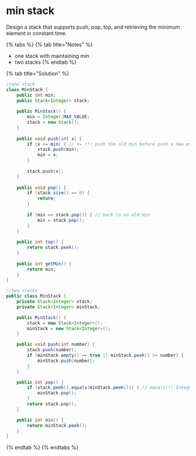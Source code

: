 # min stack

Design a stack that supports push, pop, top, and retrieving the minimum element in constant time.

{% tabs %}
{% tab title="Notes" %}
* one stack with maintaining min&#x20;
* two stacks
{% endtab %}

{% tab title="Solution" %}
```java
//one stack
class MinStack {
    public int min;
    public Stack<Integer> stack;
    
    public MinStack() {
        min = Integer.MAX_VALUE;
        stack = new Stack();
    }
    
    public void push(int x) {
        if (x <= min) { // <= !!! push the old min before push a new min
            stack.push(min);
            min = x;
        }
        
        stack.push(x);
    }
    
    public void pop() {
        if (stack.size() == 0) {
            return;
        }
        
        if (min == stack.pop()) { // back to an old min
            min = stack.pop();
        }
    }
    
    public int top() {
        return stack.peek();
    }
    
    public int getMin() {
        return min;
    }
}

//two stacks
public class MinStack {
    private Stack<Integer> stack;
    private Stack<Integer> minStack;

    public MinStack() {
        stack = new Stack<Integer>();
        minStack = new Stack<Integer>();
    }

    public void push(int number) {
        stack.push(number);
        if (minStack.empty() == true || minStack.peek() >= number) {
            minStack.push(number);
        }
    }

    public int pop() {
        if (stack.peek().equals(minStack.peek())) { // equals!!! Integer object
            minStack.pop();
        }
        return stack.pop();
    }

    public int min() {
        return minStack.peek();
    }
}
```
{% endtab %}
{% endtabs %}
